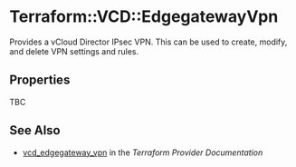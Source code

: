 # Terraform::VCD::EdgegatewayVpn

Provides a vCloud Director IPsec VPN. This can be used to create,
modify, and delete VPN settings and rules.

## Properties

TBC

## See Also

* [vcd_edgegateway_vpn](https://www.terraform.io/docs/providers/vcd/r/edgegateway_vpn.html) in the _Terraform Provider Documentation_